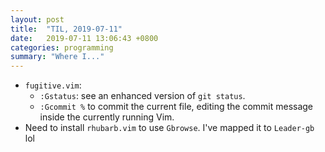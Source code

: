 ```yaml
---
layout: post
title:  "TIL, 2019-07-11"
date:   2019-07-11 13:06:43 +0800
categories: programming
summary: "Where I..."
---
```


- `fugitive.vim`:
  - `:Gstatus`: see an enhanced version of `git status`.
  - `:Gcommit %` to commit the current file, editing the commit message inside the currently running Vim.
- Need to install `rhubarb.vim` to use `Gbrowse`. I've mapped it to `Leader-gb` lol
